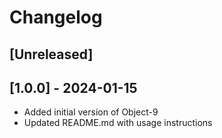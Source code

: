 # Changelog

## [Unreleased]

## [1.0.0] - 2024-01-15
- Added initial version of Object-9
- Updated README.md with usage instructions
